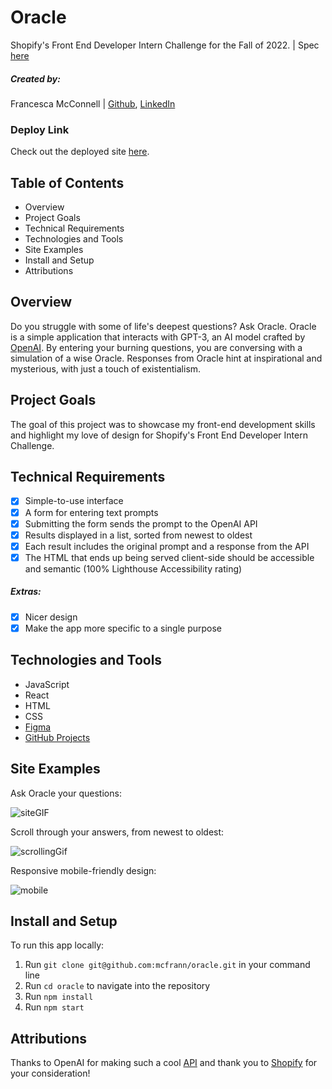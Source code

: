 # Oracle

Shopify's Front End Developer Intern Challenge for the Fall of 2022. | Spec [here](https://docs.google.com/document/d/1O7mCynsz_cBXkEaCFGSZAuvAOY84QVq35l20xJwjOYg/edit)

##### Created by:

Francesca McConnell | [Github](https://github.com/mcfrann), [LinkedIn](https://www.linkedin.com/in/francesca-mcconnell/)

### Deploy Link

Check out the deployed site [here](https://oracle-ai.herokuapp.com/).

## Table of Contents

- Overview
- Project Goals
- Technical Requirements
- Technologies and Tools
- Site Examples
- Install and Setup
- Attributions

## Overview

Do you struggle with some of life's deepest questions? Ask Oracle.
Oracle is a simple application that interacts with GPT-3, an AI model crafted by [OpenAI](https://openai.com/api/). By entering your burning questions, you are conversing with a simulation of a wise Oracle. Responses from Oracle hint at inspirational and mysterious, with just a touch of existentialism.

## Project Goals

The goal of this project was to showcase my front-end development skills and highlight my love of design for Shopify's Front End Developer Intern Challenge.

## Technical Requirements

- [x] Simple-to-use interface
- [x] A form for entering text prompts
- [x] Submitting the form sends the prompt to the OpenAI API
- [x] Results displayed in a list, sorted from newest to oldest
- [x] Each result includes the original prompt and a response from the API
- [x] The HTML that ends up being served client-side should be accessible and semantic (100% Lighthouse Accessibility rating)

##### Extras:

- [x] Nicer design
- [x] Make the app more specific to a single purpose

## Technologies and Tools

- JavaScript
- React
- HTML
- CSS
- [Figma](https://www.figma.com/file/QECWRUUk9CP29SclAS2XcM/Oracle?node-id=0%3A1)
- [GitHub Projects](https://github.com/mcfrann/oracle/projects/1)

## Site Examples

Ask Oracle your questions:

![siteGIF](https://media.giphy.com/media/LKnBnGhWIAD9RxW8iq/giphy.gif)

Scroll through your answers, from newest to oldest:

![scrollingGif](https://media.giphy.com/media/JZebhOgndBaIcqcNIl/giphy.gif)

Responsive mobile-friendly design:

![mobile](https://media.giphy.com/media/I1NcdqKjTE0rscrBto/giphy.gif)

## Install and Setup

To run this app locally:

1. Run `git clone git@github.com:mcfrann/oracle.git` in your command line
2. Run `cd oracle` to navigate into the repository
3. Run `npm install`
4. Run `npm start`

## Attributions

Thanks to OpenAI for making such a cool [API](https://openai.com/api/) and thank you to [Shopify](https://www.shopify.com/) for your consideration!

